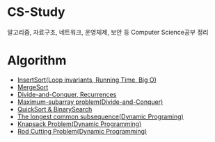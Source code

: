 # CS-Study
알고리즘, 자료구조, 네트워크, 운영체제, 보안 등 Computer Science공부 정리 

# Algorithm
- [InsertSort(Loop invariants, Running Time, Big O)](https://github.com/RyuJungSik/CS-Study/blob/main/Algorithm/InsertSort(Loop%20invariants%2C%20Running%20Time%2C%20Big%20O).md)
- [MergeSort](https://github.com/RyuJungSik/CS-Study/blob/main/Algorithm/MergeSort.md)
- [Divide-and-Conquer, Recurrences](https://github.com/RyuJungSik/CS-Study/blob/main/Algorithm/Divide-and-Conquer%2C%20Recurrences.md)
- [Maximum-subarray problem(Divide-and-Conquer)](https://github.com/RyuJungSik/CS-Study/blob/main/Algorithm/Maximum-subarray%20problem(Divide-and-Conquer).md)
- [QuickSort & BinarySearch](https://github.com/RyuJungSik/CS-Study/blob/main/Algorithm/QuickSort%26BinarySearch.md)
- [The longest common subsequence(Dynamic Programing)](https://github.com/RyuJungSik/CS-Study/blob/main/Algorithm/The%20longest%20common%20subsequence(Dynamic%20Programing).md)
- [Knapsack Problem(Dynamic Programming)](https://github.com/RyuJungSik/CS-Study/blob/main/Algorithm/Knapsack%20Problem(Dynamic%20Programming).md)
- [Rod Cutting Problem(Dynamic Programming)](https://github.com/RyuJungSik/CS-Study/blob/main/Algorithm/Rod%20Cutting%20Problem(Dynamic%20Programming).md)
